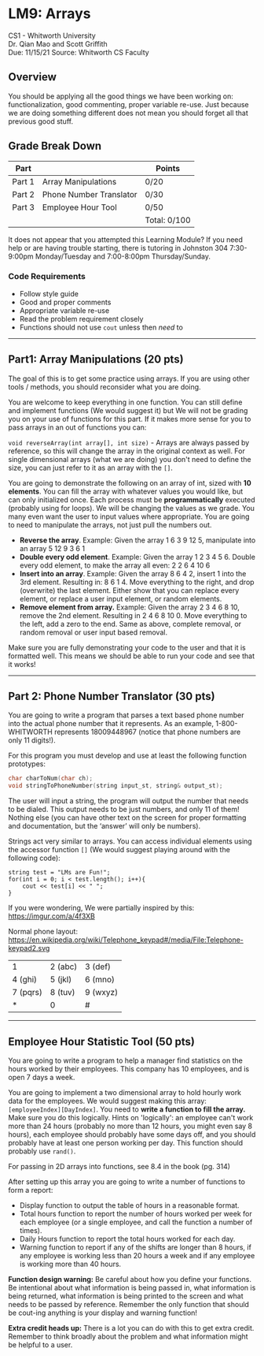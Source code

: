 # LM9: Arrays
CS1 - Whitworth University  
Dr. Qian Mao and Scott Griffith  
Due: 11/15/21 
Source: Whitworth CS Faculty  

## Overview
You should be applying all the good things we have been working on: functionalization, good commenting, proper variable re-use. Just because we are doing something different does not mean you should forget all that previous good stuff.

## Grade Break Down
| Part   |                           |    Points    |
|--------|---------------------------|--------------|
| Part 1 | Array Manipulations       |         0/20 |
| Part 2 | Phone Number Translator   |         0/30 |
| Part 3 | Employee Hour Tool        |         0/50 |
|        |                           | Total: 0/100 |

It does not appear that you attempted this Learning Module? If you need help or are having trouble starting, there is tutoring in Johnston 304 7:30-9:00pm Monday/Tuesday and 7:00-8:00pm Thursday/Sunday.

### Code Requirements
- Follow style guide
- Good and proper comments
- Appropriate variable re-use
- Read the problem requirement closely 
- Functions should not use `cout` unless then *need* to
 
-------------
## Part1: Array Manipulations (20 pts)  

The goal of this is to get some practice using arrays. If you are using other tools / methods, you should reconsider what you are doing. 

You are welcome to keep everything in one function. You can still define and implement functions (We would suggest it) but We will not be grading you on your use of functions for this part. If it makes more sense for you to pass arrays in an out of functions you can:

`void reverseArray(int array[], int size)` - Arrays are always passed by reference, so this will change the array in the original context as well. For single dimensional arrays (what we are doing) you don't need to define the size, you can just refer to it as an array with the `[]`.  

You are going to demonstrate the following on an array of int, sized with __10 elements__. You can fill the array with whatever values you would like, but can only initialized once. Each process must be **programmatically** executed (probably using for loops). We will be changing the values as we grade. You many even want the user to input values where appropriate. You are going to need to manipulate the arrays, not just pull the numbers out.

* __Reverse the array__. Example: Given the array 1 6 3 9 12 5, manipulate into an array 5 12 9 3 6 1
* __Double every odd element__. Example: Given the array 1 2 3 4 5 6. Double every odd element, to make the array all even: 2 2 6 4 10 6
* __Insert into an array__. Example: Given the array 8 6 4 2, insert 1 into the 3rd element. Resulting in: 8 6 1 4. Move everything to the right, and drop (overwrite) the last element. Either show that you can replace every element, or replace a user input element, or random elements.
* __Remove element from array.__ Example: Given the array 2 3 4 6 8 10, remove the 2nd element. Resulting in 2 4 6 8 10 0. Move everything to the left, add a zero to the end. Same as above, complete removal, or random removal or user input based removal.  
  
Make sure you are fully demonstrating your code to the user and that it is formatted well. This means we should be able to run your code and see that it works!

-------
## Part 2: Phone Number Translator (30 pts)  

You are going to write a program that parses a text based phone number into the actual phone number that it represents. As an example, 1-800-WHITWORTH represents 18009448967 (notice that phone numbers are only 11 digits!).  

For this program you must develop and use at least the following function prototypes:  

```cpp
char charToNum(char ch);
void stringToPhoneNumber(string input_st, string& output_st);  
```

The user will input a string, the program will output the number that needs to be dialed. This output needs to be just numbers, and only 11 of them! Nothing else (you can have other text on the screen for proper formatting and documentation, but the ‘answer’ will only be numbers).  

Strings act very similar to arrays. You can access individual elements using the accessor function `[]` (We would suggest playing around with the following code):  

    string test = "LMs are Fun!";
    for(int i = 0; i < test.length(); i++){
        cout << test[i] << " ";
    }


If you were wondering, We were partially inspired by this: https://imgur.com/a/4f3XB

Normal phone layout:  
https://en.wikipedia.org/wiki/Telephone_keypad#/media/File:Telephone-keypad2.svg 

|          |         |         |
|----------|---------|---------|
| 1        | 2 (abc) | 3 (def) |
| 4 (ghi)  | 5 (jkl) | 6 (mno) |
| 7 (pqrs) | 8 (tuv) | 9 (wxyz)|
| *        | 0       | #       |


-------------
## Employee Hour Statistic Tool (50 pts)  

You are going to write a program to help a manager find statistics on the hours worked by their employees. This company has 10 employees, and is open 7 days a week.  

You are going to implement a two dimensional array to hold hourly work data for the employees. We would suggest making this array: `[employeeIndex][DayIndex]`. You need to __write a function to fill the array.__ Make sure you do this logically. Hints on 'logically': an employee can't work more than 24 hours (probably no more than 12 hours, you might even say 8 hours), each employee should probably have some days off, and you should probably have at least one person working per day. This function should probably use `rand()`.

For passing in 2D arrays into functions, see 8.4 in the book (pg. 314)

After setting up this array you are going to write a number of functions to form a report:  

* Display function to output the table of hours in a reasonable format.
* Total hours function to report the number of hours worked per week for each employee (or a single employee, and call the function a number of times).
* Daily Hours function to report the total hours worked for each day.
* Warning function to report if any of the shifts are longer than 8 hours, if any employee is working less than 20 hours a week and if any employee is working more than 40 hours.

__Function design warning:__ Be careful about how you define your functions. Be intentional about what information is being passed in, what information is being returned, what information is being printed to the screen and what needs to be passed by reference. Remember the only function that should be cout-ing anything is your display and warning function!

__Extra credit heads up:__ There is a lot you can do with this to get extra credit. Remember to think broadly about the problem and what information might be helpful to a user.
